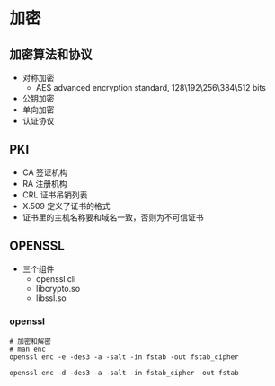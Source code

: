# 加密

## 加密算法和协议

* 对称加密
  * AES advanced encryption standard, 128\192\256\384\512 bits
* 公钥加密
* 单向加密
* 认证协议

## PKI

* CA 签证机构
* RA 注册机构
* CRL 证书吊销列表
* X.509 定义了证书的格式
* 证书里的主机名称要和域名一致，否则为不可信证书
  
## OPENSSL

* 三个组件
  * openssl cli
  * libcrypto.so
  * libssl.so

### openssl

```shell
# 加密和解密
# man enc
openssl enc -e -des3 -a -salt -in fstab -out fstab_cipher

openssl enc -d -des3 -a -salt -in fstab_cipher -out fstab
```
